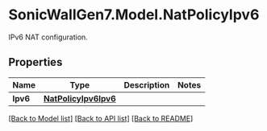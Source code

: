 # SonicWallGen7.Model.NatPolicyIpv6
IPv6 NAT configuration.

## Properties

Name | Type | Description | Notes
------------ | ------------- | ------------- | -------------
**Ipv6** | [**NatPolicyIpv6Ipv6**](NatPolicyIpv6Ipv6.md) |  | 

[[Back to Model list]](../README.md#documentation-for-models) [[Back to API list]](../README.md#documentation-for-api-endpoints) [[Back to README]](../README.md)

